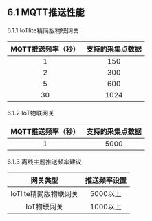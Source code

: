 ## 6.1 MQTT推送性能 

6.1.1  IoTlite精简版物联网关

| MQTT推送频率（秒） | 支持的采集点数据 |
| :----------------: | :--------------: |
|         1          |       150        |
|         2          |       300        |
|         5          |       600        |
|         30         |       1024       |

6.1.2  IoT物联网关

| MQTT推送频率（秒） | 支持的采集点数据 |
| :----------------: | :--------------: |
|         1          |       5000       |



6.1.3 离线主题推送频率建议

|       网关类型        | 推送频率设置 |
| :-------------------: | :----------: |
| IoTlite精简版物联网关 |   5000以上   |
|      IoT物联网关      |   1000以上   |

